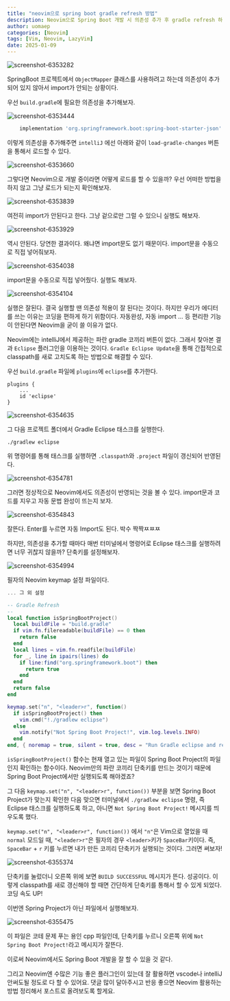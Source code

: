 ```yaml
---
title: "neovim으로 spring boot gradle refresh 방법"
description: Neovim으로 Spring Boot 개발 시 의존성 추가 후 gradle refresh 하는 방법
author: uomaep
categories: [Neovim]
tags: [Vim, Neovim, LazyVim]
date: 2025-01-09
---
```


![screenshot-6353282](../assets/images/posts_img/2025-01-09-neovim-gradle-refresh/3a52970f-d5d7-44cb-8c93-92d9904672b7.png)

SpringBoot 프로젝트에서 `ObjectMapper` 클래스를 사용하려고 하는데 의존성이 추가되어 있지 않아서 import가 안되는 상황이다.

우선 `build.gradle`에 필요한 의존성을 추가해보자.

![screenshot-6353444](../assets/images/posts_img/2025-01-09-neovim-gradle-refresh/99d07393-53de-41a5-b078-6636c8a90589.png)

```build.gradle
	implementation 'org.springframework.boot:spring-boot-starter-json'
```

이렇게 의존성을 추가해주면 `intelliJ` 에선 아래와 같이 `load-gradle-changes` 버튼을 통해서 로드할 수 있다.

 ![screenshot-6353660](../assets/images/posts_img/2025-01-09-neovim-gradle-refresh/5367e9d0-4e30-4320-9908-404df1f457b2.png)

그렇다면 Neovim으로 개발 중이라면 어떻게 로드를 할 수 있을까? 우선 어떠한 방법을 하지 않고 그냥 로드가 되는지 확인해보자.

![screenshot-6353839](../assets/images/posts_img/2025-01-09-neovim-gradle-refresh/7ab80dab-60fe-4a77-baef-4bdf50d5dbdb.png)

여전히 import가 안된다고 한다. 그냥 겉으로만 그럴 수 있으니 실행도 해보자.

![screenshot-6353929](../assets/images/posts_img/2025-01-09-neovim-gradle-refresh/6eb9efac-bd5f-4d38-9e32-826f0669ee57.png)

역시 안된다. 당연한 결과이다. 왜냐면 import문도 없기 때문이다. import문을 수동으로 직접 넣어줘보자.

![screenshot-6354038](../assets/images/posts_img/2025-01-09-neovim-gradle-refresh/7d94be3e-4d02-4125-a9d6-3e126145dbe1.png)

import문을 수동으로 직접 넣어줬다. 실행도 해보자.

![screenshot-6354104](../assets/images/posts_img/2025-01-09-neovim-gradle-refresh/bce03a2c-f50c-4134-8306-45c16f1ec517.png)

실행은 잘된다. 결국 실행할 땐 의존성 적용이 잘 된다는 것이다. 하지만 우리가 에디터를 쓰는 이유는 코딩을 편하게 하기 위함이다. 자동완성, 자동 import ... 등 편리한 기능이 안된다면 Neovim을 굳이 쓸 이유가 없다.

Neovim에는 intelliJ에서 제공하는 파란 gradle 코끼리 버튼이 없다. 그래서 찾아본 결과 `Eclipse` 플러그인을 이용하는 것이다. `Gradle Eclipse Update`을 통해 간접적으로 classpath를 새로 고치도록 하는 방법으로 해결할 수 있다.

우선 `build.gradle` 파일에 `plugins`에 `eclipse`를 추가한다.

``` 
plugins {
	...
	id 'eclipse'
}
```

![screenshot-6354635](../assets/images/posts_img/2025-01-09-neovim-gradle-refresh/ea7339c3-9fee-46b0-9351-a56c5413f2cc.png)

그 다음 프로젝트 폴더에서 Gradle Eclipse 태스크를 실행한다.

```shell
./gradlew eclipse
```

위 명령어를 통해 태스크를 실행하면 `.classpath`와 `.project` 파일이 갱신되어 반영된다.

![screenshot-6354781](../assets/images/posts_img/2025-01-09-neovim-gradle-refresh/c70c0e34-bc29-4762-9e31-1056f4ad6ff6.png)

그러면 정상적으로 Neovim에서도 의존성이 반영되는 것을 볼 수 있다. import문과 코드를 지우고 자동 문법 완성이 뜨는지 보자.

![screenshot-6354843](../assets/images/posts_img/2025-01-09-neovim-gradle-refresh/13e84acd-e65d-4ed3-a28e-356cadd9fc7b.png)

잘뜬다. Enter를 누르면 자동 Import도 된다. 박수 짝짝ㅉㅉㅉ



하지만, 의존성을 추가할 때마다 매번 터미널에서 명령어로 Eclipse 태스크를 실행하려면 너무 귀찮지 않을까? 단축키를 설정해보자.

![screenshot-6354994](../assets/images/posts_img/2025-01-09-neovim-gradle-refresh/0061b1f7-b848-4d3a-ab6f-a0b4e087b061.png)

필자의 Neovim keymap 설정 파일이다.

```lua
... 그 외 설정

-- Gradle Refresh
--
local function isSpringBootProject()
  local buildFile = "build.gradle"
  if vim.fn.filereadable(buildFile) == 0 then
    return false
  end
  local lines = vim.fn.readfile(buildFile)
  for _, line in ipairs(lines) do
    if line:find("org.springframework.boot") then
      return true
    end
  end
  return false
end

keymap.set("n", "<leader>r", function()
  if isSpringBootProject() then
    vim.cmd("!./gradlew eclipse")
  else
    vim.notify("Not Spring Boot Project!", vim.log.levels.INFO)
  end
end, { noremap = true, silent = true, desc = "Run Gradle eclipse and restart LSP if Spring Boot project" })
```

`isSpringBootProject()` 함수는 현재 열고 있는 파일이 Spring Boot Project의 파일인지 확인하는 함수이다.  Neovim만의 파란 코끼리 단축키를 만드는 것이기 때문에 Spring Boot Project에서만 실행되도록 해야겠죠?

그 다음 `keymap.set("n", "<leader>r", function())` 부분을 보면 Spring Boot Project가 맞는지 확인한 다음 맞으면 터미널에서 `./gradlew eclipse` 명령, 즉 Eclipse 태스크를 실행하도록 하고, 아니면  `Not Spring Boot Project!` 메시지를 띄우도록 했다.

`keymap.set("n", "<leader>r", function())` 에서 `"n"`은 Vim으로 열었을 때 `normal` 모드일 때, `"<leader>r"`은 필자의 경우 `<leader>`키가 `SpaceBar`키이다. 즉, `SpaceBar` + `r` 키를 누르면 내가 만든 코끼리 단축키가 실행되는 것이다. 그러면 써보자!

![screenshot-6355374](../assets/images/posts_img/2025-01-09-neovim-gradle-refresh/54aa3aef-2a47-4379-b047-1a022fe3c314.png)

단축키를 눌렀더니 오른쪽 위에 보면 `BUILD SUCCESSFUL` 메시지가 뜬다. 성공이다. 이렇게 classpath를 새로 갱신해야 할 때면 간단하게 단축키를 통해서 할 수 있게 되었다. 코딩 속도 UP!

이번엔 Spring Project가 아닌 파일에서 실행해보자.

![screenshot-6355475](../assets/images/posts_img/2025-01-09-neovim-gradle-refresh/124ad118-39e2-4521-9d23-c059cff86294.png)

이 파일은 코테 문제 푸는 용인 cpp 파일인데, 단축키를 누르니 오른쪽 위에 `Not Spring Boot Project!`라고 메시지가 잘뜬다.

이로써 Neovim에서도 Spring Boot 개발을 잘 할 수 있을 것 같다. 

그리고 Neovim엔 수많은 기능 좋은 플러그인이 있는데 잘 활용하면 vscode나 intelliJ 안써도될 정도로 다 할 수 있어요. 댓글 많이 달아주시고 반응 좋으면 Neovim 활용하는 방법 정리해서 포스트로 올려보도록 할게요.